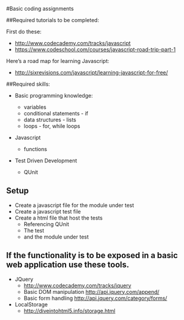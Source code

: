 #Basic coding assignments

##Required tutorials to be completed:

First do these:	

* http://www.codecademy.com/tracks/javascript
* https://www.codeschool.com/courses/javascript-road-trip-part-1

Here’s a road map for learning Javascript:
* http://sixrevisions.com/javascript/learning-javascript-for-free/

##Required skills:
	
* Basic programming knowledge: 
	* variables
	* conditional statements - if
	* data structures - lists
	* loops - for, while loops

* Javascript
	* functions

* Test Driven Development
	* QUnit

## Setup
* Create a javascript file for the module under test
* Create a javascript test file
* Create a html file that host the tests
	* Referencing QUnit
	* The test
	* and the module under test


## If the functionality is to be exposed in a basic web application use these tools.

* JQuery
	* http://www.codecademy.com/tracks/jquery
	* Basic DOM manipulation http://api.jquery.com/append/
	* Basic form handling http://api.jquery.com/category/forms/
* LocalStorage
	* http://diveintohtml5.info/storage.html
